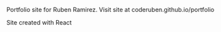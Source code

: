 Portfolio site for Ruben Ramirez. Visit site at coderuben.github.io/portfolio

Site created with React
